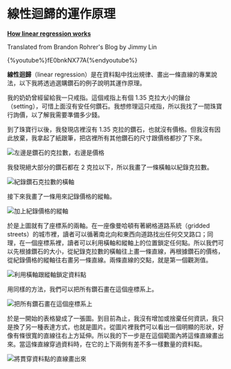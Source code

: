 # 線性迴歸的運作原理

[**How linear regression works**](https://brohrer.github.io/how_linear_regression_works.html)

Translated from Brandon Rohrer's Blog by Jimmy Lin

{%youtube%}fE0bnkNX77A{%endyoutube%}

**線性迴歸**（linear regression）是在資料點中找出規律、畫出一條直線的專業說法，以下我將透過選購鑽石的例子說明其運作原理。

我的奶奶曾經留給我一只戒指。這個戒指上有個 1.35 克拉大小的鑲台（setting），可惜上面沒有安任何鑽石。我想修理這只戒指，所以我找了一間珠寶行詢價，以了解我需要準備多少錢。

到了珠寶行以後，我發現店裡沒有 1.35 克拉的鑽石，也就沒有價格。但我沒有因此放棄，我拿起了紙跟筆，把店裡所有其他鑽石的尺寸跟價格都抄了下來。

![](https://brohrer.github.io/images/linear_regression/linear_regression_1.png "左邊是鑽石的克拉數，右邊是價格")

我發現絕大部分的鑽石都在 2 克拉以下，所以我畫了一條橫軸以紀錄克拉數。

![](https://brohrer.github.io/images/linear_regression/linear_regression_2.png "紀錄鑽石克拉數的橫軸")

接下來我畫了一條用來記錄價格的縱軸。

![](https://brohrer.github.io/images/linear_regression/linear_regression_3.png "加上紀錄價格的縱軸")

於是上圖就有了座標系的兩軸。在一座像曼哈頓有著網格道路系統（gridded streets）的城市裡，讀者可以循著南北向和東西向道路找出任何交叉路口；同理，在一個座標系裡，讀者可以利用橫軸和縱軸上的位置鎖定任何點。所以我們可以先根據鑽石的大小，從紀錄克拉數的橫軸往上畫一條直線，再根據鑽石的價格，從紀錄價格的縱軸往右畫另一條直線。兩條直線的交點，就是第一個觀測值。

![](https://brohrer.github.io/images/linear_regression/linear_regression_4.png "利用橫軸跟縱軸鎖定資料點")

用同樣的方法，我們可以把所有鑽石畫在這個座標系上。

![](https://brohrer.github.io/images/linear_regression/linear_regression_5.png "把所有鑽石畫在這個座標系上")

於是一開始的表格變成了一張圖。到目前為止，我沒有增加或捨棄任何資訊，我只是換了另一種表達方式，也就是圖片。從圖片裡我們可以看出一個明顯的形狀，好像有條很寬的直線往右上方延伸。所以我的下一步是在這個範圍內將這條直線畫出來。當這條直線穿過資料時，在它的上下兩側有差不多一樣數量的資料點。

![](https://brohrer.github.io/images/linear_regression/linear_regression_6.png "將貫穿資料點的直線畫出來")








